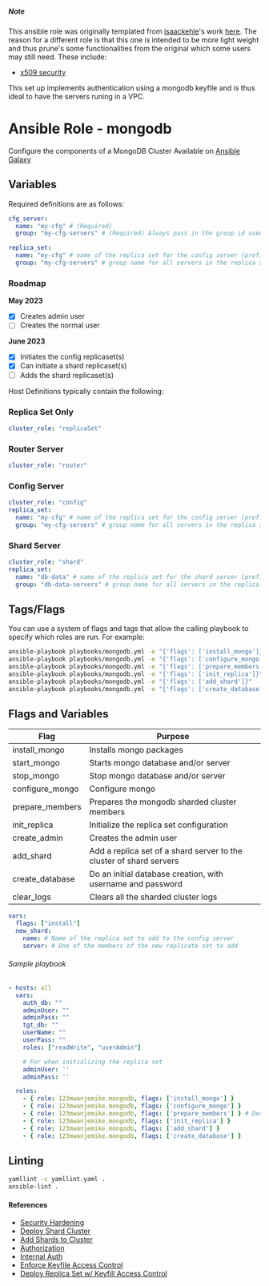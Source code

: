 ##### Note
This ansible role was originally templated from [isaackehle](https://github.com/isaackehle)'s work [here](https://github.com/isaackehle/ansible-mongodb).
The reason for a different role is that this one is intended to be more light weight and thus prune's some functionalities from the original which some users may still need. These include:
- [x509 security](https://www.mongodb.com/docs/manual/core/security-x.509/)

This set up implements authentication using a mongodb keyfile and is thus ideal to have the servers runing in a VPC.

# Ansible Role - mongodb

Configure the components of a MongoDB Cluster
Available on [Ansible Galaxy](https://galaxy.ansible.com/123mwanjemike/ansible_mongodb)

## Variables
Required definitions are as follows:

```yaml
cfg_server:
  name: "my-cfg" # (Required)
  group: "my-cfg-servers" # (Required) Always pass in the group id used for the config servers

replica_set:
  name: "my-cfg" # name of the replica set for the config server (prefix of fqdn)
  group: "my-cfg-servers" # group name for all servers in the replica set
```


### Roadmap
**May 2023**
- [x] Creates admin user
- [ ] Creates the normal user

**June 2023**
- [x] Initiates the config replicaset(s)
- [x] Can initiate a shard replicaset(s)
- [ ] Adds the shard replicaset(s)

Host Definitions typically contain the following:

### Replica Set Only
```yaml
cluster_role: "replicaSet"
```

### Router Server
```yaml
cluster_role: "router"
```

### Config Server
```yaml
cluster_role: "config"
replica_set:
  name: "my-cfg" # name of the replica set for the config server (prefix of fqdn)
  group: "my-cfg-servers" # group name for all servers in the replica set
```

### Shard Server
```yaml
cluster_role: "shard"
replica_set:
  name: "db-data" # name of the replica set for the shard server (prefix of fqdn)
  group: "db-data-servers" # group name for all servers in the replica set
```

## Tags/Flags
You can use a system of flags and tags that allow the calling playbook to specify which roles are run.
For example:

```bash
ansible-playbook playbooks/mongodb.yml -e "{'flags': ['install_mongo']}"
ansible-playbook playbooks/mongodb.yml -e "{'flags': ['configure_mongo']}"
ansible-playbook playbooks/mongodb.yml -e "{'flags': ['prepare_members']}"
ansible-playbook playbooks/mongodb.yml -e "{'flags': ['init_replica']}"
ansible-playbook playbooks/mongodb.yml -e "{'flags': ['add_shard']}"
ansible-playbook playbooks/mongodb.yml -e "{'flags': ['create_database']}"
```

## Flags and Variables
| Flag                 | Purpose                                                                          |
| -------------------- | -------------------------------------------------------------------------------- |
| install_mongo        | Installs mongo packages                                                          |
| start_mongo          | Starts mongo database and/or server                                              |
| stop_mongo           | Stop mongo database and/or server                                                |
| configure_mongo      | Configure mongo                                                                  |
| prepare_members      | Prepares the mongodb sharded cluster members                                     |
| init_replica         | Initialize the replica set configuration                                         |
| create_admin         | Creates the admin user                                                           |
| add_shard            | Add a replica set of a shard server to the cluster of shard servers              |
| create_database      | Do an initial database creation, with username and password                      |
| clear_logs           | Clears all the sharded cluster logs                                              |

```yaml
vars:
  flags: ["install"]
  new_shard:
    name: # Name of the replica set to add to the config server
    server: # One of the members of the new replicate set to add
```

###### Sample playbook
```yaml
- hosts: all
  vars:
    auth_db: ""
    adminUser: ""
    adminPass: ""
    tgt_db: ""
    userName: ""
    userPass: ""
    roles: ["readWrite", "userAdmin"]

    # For when initializing the replica set
    adminUser: ''
    adminPass: ''

  roles:
    - { role: 123mwanjemike.mongodb, flags: ['install_mongo'] }
    - { role: 123mwanjemike.mongodb, flags: ['configure_mongo'] }
    - { role: 123mwanjemike.mongodb, flags: ['prepare_members'] } # Destructive for existing installation!
    - { role: 123mwanjemike.mongodb, flags: ['init_replica'] }
    - { role: 123mwanjemike.mongodb, flags: ['add_shard'] }
    - { role: 123mwanjemike.mongodb, flags: ['create_database'] }
```

## Linting
```bash
yamllint -c yamllint.yaml .
ansible-lint .
```

#### References
  - [Security Hardening](https://docs.mongodb.com/manual/core/security-hardening/)
  - [Deploy Shard Cluster](https://docs.mongodb.com/manual/tutorial/deploy-shard-cluster/)
  - [Add Shards to Cluster](https://docs.mongodb.com/manual/tutorial/add-shards-to-shard-cluster)
  - [Authorization](https://docs.mongodb.com/manual/core/authorization/)
  - [Internal Auth](https://docs.mongodb.com/manual/core/security-internal-authentication/)
  - [Enforce Keyfile Access Control](https://docs.mongodb.com/manual/tutorial/enforce-keyfile-access-control-in-existing-replica-set/)
  - [Deploy Replica Set w/ Keyfill Access Control](https://docs.mongodb.com/v3.2/tutorial/deploy-replica-set-with-keyfile-access-control/)